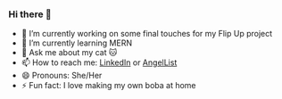 ### Hi there 👋


- 🔭 I’m currently working on some final touches for my Flip Up project
- 🌱 I’m currently learning MERN
- 💬 Ask me about my cat 🐱
- 📫 How to reach me: [LinkedIn](https://www.linkedin.com/in/amanda-chen-4b175a146/) or [AngelList](https://angel.co/u/amanda-chen-13)
- 😄 Pronouns: She/Her
- ⚡ Fun fact: I love making my own boba at home

